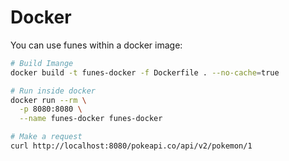 # Docker

You can use funes within a docker image:

```sh
# Build Imange
docker build -t funes-docker -f Dockerfile . --no-cache=true

# Run inside docker
docker run --rm \
  -p 8080:8080 \
  --name funes-docker funes-docker

# Make a request
curl http://localhost:8080/pokeapi.co/api/v2/pokemon/1
```
